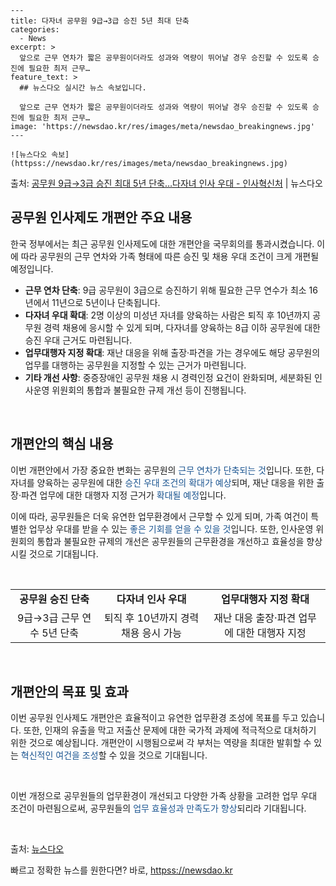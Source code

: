     ---
    title: 다자녀 공무원 9급→3급 승진 5년 최대 단축
    categories:
      - News
    excerpt: >
      앞으로 근무 연차가 짧은 공무원이더라도 성과와 역량이 뛰어날 경우 승진할 수 있도록 승진에 필요한 최저 근무…
    feature_text: >
      ## 뉴스다오 실시간 뉴스 속보입니다.
    
      앞으로 근무 연차가 짧은 공무원이더라도 성과와 역량이 뛰어날 경우 승진할 수 있도록 승진에 필요한 최저 근무…
    image: 'https://newsdao.kr/res/images/meta/newsdao_breakingnews.jpg'
    ---
    
    ![뉴스다오 속보](httpss://newsdao.kr/res/images/meta/newsdao_breakingnews.jpg)

<p>출처: <a href="httpss://newsdao.kr/2830" rel="dofollow">공무원 9급→3급 승진 최대 5년 단축…다자녀 인사 우대 - 인사혁신처</a> | 뉴스다오</p>

<h2 data-ke-size="size26">공무원 인사제도 개편안 주요 내용</h2>
한국 정부에서는 최근 공무원 인사제도에 대한 개편안을 국무회의를 통과시켰습니다. 이에 따라 공무원의 근무 연차와 가족 형태에 따른 승진 및 채용 우대 조건이 크게 개편될 예정입니다.

<ul>
  <li><strong>근무 연차 단축</strong>: 9급 공무원이 3급으로 승진하기 위해 필요한 근무 연수가 최소 16년에서 11년으로 5년이나 단축됩니다.</li>
  <li><strong>다자녀 우대 확대</strong>: 2명 이상의 미성년 자녀를 양육하는 사람은 퇴직 후 10년까지 공무원 경력 채용에 응시할 수 있게 되며, 다자녀를 양육하는 8급 이하 공무원에 대한 승진 우대 근거도 마련됩니다.</li>
  <li><strong>업무대행자 지정 확대</strong>: 재난 대응을 위해 출장·파견을 가는 경우에도 해당 공무원의 업무를 대행하는 공무원을 지정할 수 있는 근거가 마련됩니다.</li>
  <li><strong>기타 개선 사항</strong>: 중증장애인 공무원 채용 시 경력인정 요건이 완화되며, 세분화된 인사운영 위원회의 통합과 불필요한 규제 개선 등이 진행됩니다.</li>
</ul>
<p data-ke-size="size16">&nbsp;</p>

<h2 data-ke-size="size26">개편안의 핵심 내용</h2>
이번 개편안에서 가장 중요한 변화는 공무원의 <span style="color: #1a5490;">근무 연차가 단축되는 것</span>입니다. 또한, 다자녀를 양육하는 공무원에 대한 <span style="color: #1a5490;">승진 우대 조건의 확대가 예상</span>되며, 재난 대응을 위한 출장·파견 업무에 대한 대행자 지정 근거가 <span style="color: #1a5490;">확대될 예정</span>입니다.

이에 따라, 공무원들은 더욱 유연한 업무환경에서 근무할 수 있게 되며, 가족 여건이 특별한 업무상 우대를 받을 수 있는 <span style="color: #1a5490;">좋은 기회를 얻을 수 있을 것</span>입니다. 또한, 인사운영 위원회의 통합과 불필요한 규제의 개선은 공무원들의 근무환경을 개선하고 효율성을 향상시킬 것으로 기대됩니다.
<p data-ke-size="size16">&nbsp;</p>

<table>
  <tbody>
    <tr>
      <td style="text-align: center; height: 17px;"><b>공무원 승진 단축</b></td>
      <td style="text-align: center; height: 17px;"><b>다자녀 인사 우대</b></td>
      <td style="text-align: center; height: 17px;"><b>업무대행자 지정 확대</b></td>
    </tr>
    <tr>
      <td style="text-align: center; height: 17px;">9급→3급 근무 연수 5년 단축</td>
      <td style="text-align: center; height: 17px;">퇴직 후 10년까지 경력 채용 응시 가능</td>
      <td style="text-align: center; height: 17px;">재난 대응 출장·파견 업무에 대한 대행자 지정</td>
    </tr>
  </tbody>
</table>
<p data-ke-size="size16">&nbsp;</p>

<h2 data-ke-size="size26">개편안의 목표 및 효과</h2>
이번 공무원 인사제도 개편안은 효율적이고 유연한 업무환경 조성에 목표를 두고 있습니다. 또한, 인재의 유출을 막고 저출산 문제에 대한 국가적 과제에 적극적으로 대처하기 위한 것으로 예상됩니다. 개편안이 시행됨으로써 각 부처는 역량을 최대한 발휘할 수 있는 <span style="color: #1a5490;">혁신적인 여건을 조성</span>할 수 있을 것으로 기대됩니다.
<p data-ke-size="size16">&nbsp;</p>

이번 개정으로 공무원들의 업무환경이 개선되고 다양한 가족 상황을 고려한 업무 우대 조건이 마련됨으로써, 공무원들의 <span style="color: #1a5490;">업무 효율성과 만족도가 향상</span>되리라 기대됩니다.
<p data-ke-size="size16">&nbsp;</p>

출처: <a href="httpss://newsdao.kr/2830">뉴스다오</a>
<p data-ke-size="size16"></p> 

빠르고 정확한 뉴스를 원한다면? 바로, <a href="httpss://newsdao.kr" rel="dofollow">httpss://newsdao.kr</a>


    